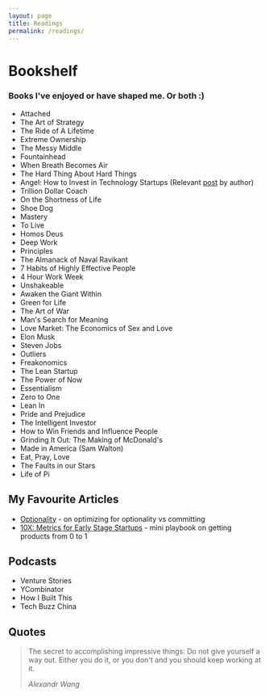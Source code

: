 ```yaml
---
layout: page
title: Readings
permalink: /readings/
---
```


# Bookshelf

### Books I've enjoyed or have shaped me. Or both :)

- Attached
- The Art of Strategy
- The Ride of A Lifetime
- Extreme Ownership
- The Messy Middle
- Fountainhead
- When Breath Becomes Air
- The Hard Thing About Hard Things
- Angel: How to Invest in Technology Startups (Relevant [post](https://calacanis.com/2020/03/27/now-is-the-best-time-to-be-an-angel-investor-let-me-show-you-how/) by author)
- Trillion Dollar Coach
- On the Shortness of Life
- Shoe Dog
- Mastery
- To Live
- Homos Deus
- Deep Work
- Principles
- The Almanack of Naval Ravikant
- 7 Habits of Highly Effective People
- 4 Hour Work Week
- Unshakeable
- Awaken the Giant Within
- Green for Life
- The Art of War
- Man's Search for Meaning
- Love Market: The Economics of Sex and Love
- Elon Musk
- Steven Jobs
- Outliers
- Freakonomics
- The Lean Startup
- The Power of Now
- Essentialism
- Zero to One
- Lean In
- Pride and Prejudice
- The Intelligent Investor
- How to Win Friends and Influence People
- Grinding It Out: The Making of McDonald's
- Made in America (Sam Walton)
- Eat, Pray, Love
- The Faults in our Stars
- Life of Pi

## My Favourite Articles

* [Optionality](https://www.thecrimson.com/article/2017/5/25/desai-commencement-ed/) - on optimizing for optionality vs committing
* [10X: Metrics for Early Stage Startups](https://dcgross.com/10X/) - mini playbook on getting products from 0 to 1


## Podcasts
* Venture Stories
* YCombinator
* How I Built This
* Tech Buzz China

## Quotes

> The secret to accomplishing impressive things: Do not give yourself a way out. Either you do it, or you don't and you should keep working at it.
>
> <cite>Alexandr Wang</cite>
